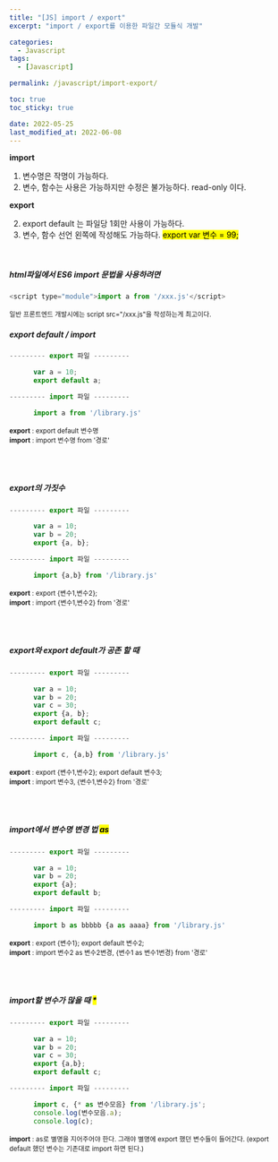 ```yaml
---
title: "[JS] import / export"
excerpt: "import / export를 이용한 파일간 모듈식 개발"

categories:
  - Javascript
tags:
  - [Javascript]

permalink: /javascript/import-export/

toc: true
toc_sticky: true

date: 2022-05-25
last_modified_at: 2022-06-08
---
```


**import**

1. 변수명은 작명이 가능하다.
2. 변수, 함수는 사용은 가능하지만 수정은 불가능하다. read-only 이다.

**export**

2. export default 는 파일당 1회만 사용이 가능하다.
3. 변수, 함수 선언 왼쪽에 작성해도 가능하다. <mark>export var 변수 = 99;</mark>

<br>
<h5>html파일에서 ES6 import 문법을 사용하려면</h5>

```js
<script type="module">import a from '/xxx.js'</script>
```

<small>
일반 프론트엔드 개발시에는 script src="/xxx.js"을 작성하는게 최고이다.
</small>

<br>
<h5>export default / import</h5>

```js
--------- export 파일 ---------

      var a = 10;
      export default a;

--------- import 파일 ---------

      import a from '/library.js'
```

<small>
<b>export</b> : export default 변수명<br>
<b>import</b> : import 변수명 from '경로'
</small>

<br><br>

<h5>export의 가짓수</h5>

```js
--------- export 파일 ---------

      var a = 10;
      var b = 20;
      export {a, b};

--------- import 파일 ---------

      import {a,b} from '/library.js'
```

<small>
<b>export</b> : export {변수1,변수2};<br>
<b>import</b> : import {변수1,변수2} from '경로'
</small>

<br><br>

<h5>export와 export default가 공존 할 때</h5>

```js
--------- export 파일 ---------

      var a = 10;
      var b = 20;
      var c = 30;
      export {a, b};
      export default c;

--------- import 파일 ---------

      import c, {a,b} from '/library.js'
```

<small>
<b>export</b> : export {변수1,변수2}; export default 변수3;<br>
<b>import</b> : import 변수3, {변수1,변수2} from '경로'
</small>

<br><br>

<h5>import에서 변수명 변경 법 <mark>as</mark></h5>

```js
--------- export 파일 ---------

      var a = 10;
      var b = 20;
      export {a};
      export default b;

--------- import 파일 ---------

      import b as bbbbb {a as aaaa} from '/library.js'
```

<small>
<b>export</b> : export {변수1}; export default 변수2;<br>
<b>import</b> : import 변수2 as 변수2변경, {변수1 as 변수1변경} from '경로'
</small>

<br><br>

<h5>import할 변수가 많을 때 <mark>*</mark></h5>

```js
--------- export 파일 ---------

      var a = 10;
      var b = 20;
      var c = 30;
      export {a,b};
      export default c;

--------- import 파일 ---------

      import c, {* as 변수모음} from '/library.js';
      console.log(변수모음.a);
      console.log(c);
```

<small>
<b>import</b> : as로 별명을 지어주어야 한다. 그래야 별명에 export 했던 변수들이 들어간다. (export default 했던 변수는 기존대로 import 하면 된다.)
</small>
